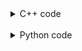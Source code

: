 <details><summary>C++ code</summary>

Runtime: `0 ms`, faster than `100.00%`.<br>
Memory Usage: `5.9 MB`, less than `45.85%`.<br>

![](https://github.com/archishmanghos/code-images/blob/master/Leetcode/1323.png)

</details>

<br>

<details><summary>Python code</summary>

Runtime: `62 ms`, faster than `25.13%`.<br>
Memory Usage: `13.8 MB`, less than `54.69%`.<br>

![](https://github.com/archishmanghos/code-images/blob/master/Leetcode/1323-py.png)

</details>
